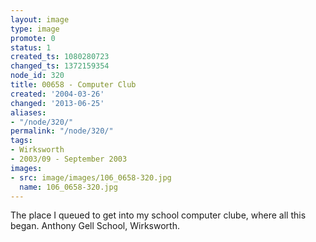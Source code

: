 ```yaml
---
layout: image
type: image
promote: 0
status: 1
created_ts: 1080280723
changed_ts: 1372159354
node_id: 320
title: 00658 - Computer Club
created: '2004-03-26'
changed: '2013-06-25'
aliases:
- "/node/320/"
permalink: "/node/320/"
tags:
- Wirksworth
- 2003/09 - September 2003
images:
- src: image/images/106_0658-320.jpg
  name: 106_0658-320.jpg
---
```

The place I queued to get into my school computer clube, where all this began. Anthony Gell School, Wirksworth.
